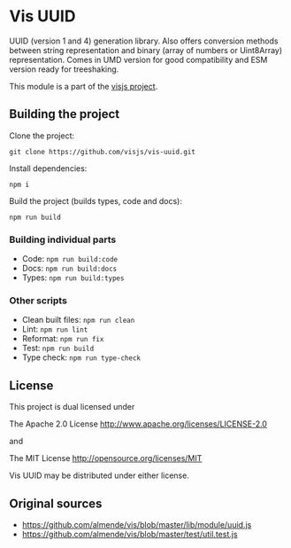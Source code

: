 # Vis UUID

UUID (version 1 and 4) generation library.
Also offers conversion methods between string representation and binary (array of numbers or Uint8Array) representation.
Comes in UMD version for good compatibility and ESM version ready for treeshaking.

This module is a part of the [visjs project](https://github.com/visjs).

## Building the project

Clone the project:
```
git clone https://github.com/visjs/vis-uuid.git
```

Install dependencies:
```
npm i
```

Build the project (builds types, code and docs):
```
npm run build
```

### Building individual parts

- Code: ```npm run build:code```
- Docs: ```npm run build:docs```
- Types: ```npm run build:types```

### Other scripts

- Clean built files: ```npm run clean```
- Lint: ```npm run lint```
- Reformat: ```npm run fix```
- Test: ```npm run build```
- Type check: ```npm run type-check```

## License

This project is dual licensed under

The Apache 2.0 License http://www.apache.org/licenses/LICENSE-2.0

and

The MIT License http://opensource.org/licenses/MIT

Vis UUID may be distributed under either license.

## Original sources

- https://github.com/almende/vis/blob/master/lib/module/uuid.js
- https://github.com/almende/vis/blob/master/test/util.test.js
